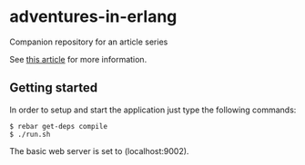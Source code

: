 # adventures-in-erlang
Companion repository for an article series

See [this article](http://joekinley.org/adventures-in-erlang-starting-an-application/) for more information.

## Getting started

In order to setup and start the application just type the following commands:

```
$ rebar get-deps compile
$ ./run.sh
```

The basic web server is set to (localhost:9002).
